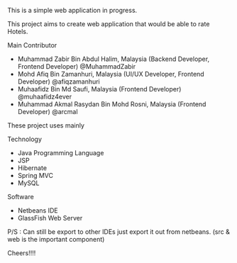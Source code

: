 This is a simple web application in progress.

This project aims to create web application that would be able to rate Hotels.

Main Contributor
- Muhammad Zabir Bin Abdul Halim, Malaysia (Backend Developer, Frontend Developer) @MuhammadZabir
- Mohd Afiq Bin Zamanhuri, Malaysia (UI/UX Developer, Frontend Developer) @afiqzamanhuri
- Muhaafidz Bin Md Saufi, Malaysia (Frontend Developer) @muhaafidz4ever
- Muhammad Akmal Rasydan Bin Mohd Rosni, Malaysia (Frontend Developer) @arcmal

These project uses mainly

Technology
- Java Programming Language
- JSP
- Hibernate
- Spring MVC
- MySQL

Software
- Netbeans IDE
- GlassFish Web Server
		
P/S : Can still be export to other IDEs just export it out from netbeans. (src & web is the important component)

Cheers!!!!
